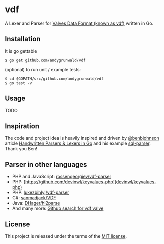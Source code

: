 # vdf

A Lexer and Parser for [Valves Data Format (known as vdf)](https://developer.valvesoftware.com/wiki/KeyValues) written in Go.

## Installation

It is go gettable

```
$ go get github.com/andygrunwald/vdf
```
    
(optional) to run unit / example tests:

```
$ cd $GOPATH/src/github.com/andygrunwald/vdf
$ go test -v
```

## Usage

TODO

## Inspiration

The code and project idea is heavily inspired and driven by [@benbjohnson](https://github.com/benbjohnson) article [Handwritten Parsers & Lexers in Go](https://blog.gopheracademy.com/advent-2014/parsers-lexers/) and his example [sql-parser](https://github.com/benbjohnson/sql-parser). Thank you Ben!

## Parser in other languages

* PHP and JavaScript: [rossengeorgiev/vdf-parser](https://github.com/rossengeorgiev/vdf-parser)
* PHP: [https://github.com/devinwl/keyvalues-php](devinwl/keyvalues-php)
* PHP: [lukezbihlyj/vdf-parser](https://github.com/lukezbihlyj/vdf-parser)
* C#: [sanmadjack/VDF](https://github.com/sanmadjack/VDF)
* Java: [DHager/hl2parse](https://github.com/DHager/hl2parse)
* And many more: [Github search for vdf valve](https://github.com/search?p=1&q=vdf+valve&ref=searchresults&type=Repositories&utf8=%E2%9C%93)
		
## License

This project is released under the terms of the [MIT license](http://en.wikipedia.org/wiki/MIT_License).